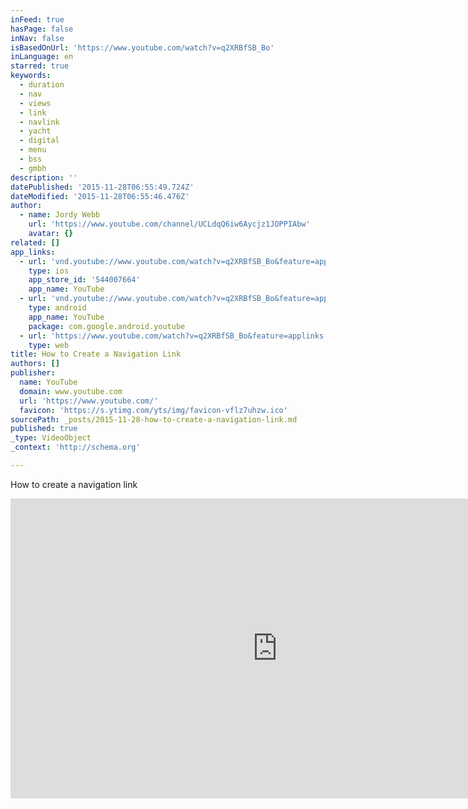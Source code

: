 ```yaml
---
inFeed: true
hasPage: false
inNav: false
isBasedOnUrl: 'https://www.youtube.com/watch?v=q2XRBfSB_Bo'
inLanguage: en
starred: true
keywords:
  - duration
  - nav
  - views
  - link
  - navlink
  - yacht
  - digital
  - menu
  - bss
  - gmbh
description: ''
datePublished: '2015-11-28T06:55:49.724Z'
dateModified: '2015-11-28T06:55:46.476Z'
author:
  - name: Jordy Webb
    url: 'https://www.youtube.com/channel/UCLdqQ6iw6Aycjz1JOPPIAbw'
    avatar: {}
related: []
app_links:
  - url: 'vnd.youtube://www.youtube.com/watch?v=q2XRBfSB_Bo&feature=applinks'
    type: ios
    app_store_id: '544007664'
    app_name: YouTube
  - url: 'vnd.youtube://www.youtube.com/watch?v=q2XRBfSB_Bo&feature=applinks'
    type: android
    app_name: YouTube
    package: com.google.android.youtube
  - url: 'https://www.youtube.com/watch?v=q2XRBfSB_Bo&feature=applinks'
    type: web
title: How to Create a Navigation Link
authors: []
publisher:
  name: YouTube
  domain: www.youtube.com
  url: 'https://www.youtube.com/'
  favicon: 'https://s.ytimg.com/yts/img/favicon-vflz7uhzw.ico'
sourcePath: _posts/2015-11-28-how-to-create-a-navigation-link.md
published: true
_type: VideoObject
_context: 'http://schema.org'

---
```

How to create a navigation link

<iframe src="https://cdn.embedly.com/widgets/media.html?src=https%3A%2F%2Fwww.youtube.com%2Fembed%2Fq2XRBfSB_Bo%3Ffeature%3Doembed&amp;url=https%3A%2F%2Fwww.youtube.com%2Fwatch%3Fv%3Dq2XRBfSB_Bo&amp;image=https%3A%2F%2Fi.ytimg.com%2Fvi%2Fq2XRBfSB_Bo%2Fhqdefault.jpg&amp;key=b7d04c9b404c499eba89ee7072e1c4f7&amp;type=text%2Fhtml&amp;schema=youtube" width="854" height="480" scrolling="no" frameborder="0" allowfullscreen="allowfullscreen" style=""></iframe>